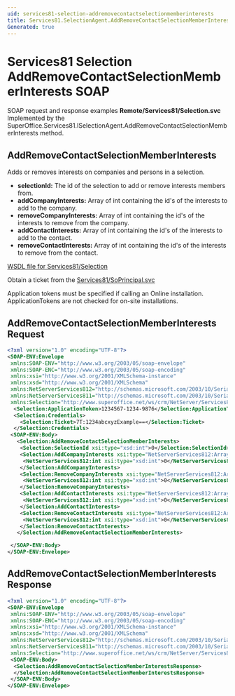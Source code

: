```yaml
---
uid: services81-selection-addremovecontactselectionmemberinterests
title: Services81.SelectionAgent.AddRemoveContactSelectionMemberInterests SOAP
Generated: true
---
```


# Services81 Selection AddRemoveContactSelectionMemberInterests SOAP

SOAP request and response examples **Remote/Services81/Selection.svc**
Implemented by the <see cref="M:SuperOffice.Services81.ISelectionAgent.AddRemoveContactSelectionMemberInterests">SuperOffice.Services81.ISelectionAgent.AddRemoveContactSelectionMemberInterests</see> method.

## AddRemoveContactSelectionMemberInterests

Adds or removes interests on companies and persons in a selection.

* **selectionId:** The id of the selection to add or remove interests members from.
* **addCompanyInterests:** Array of int containing the id's of the interests to add to the company.
* **removeCompanyInterests:** Array of int containing the id's of the interests to remove from the company.
* **addContactInterests:** Array of int containing the id's of the interests to add to the contact.
* **removeContactInterests:** Array of int containing the id's of the interests to remove from the contact.



[WSDL file for Services81/Selection](../Services81-Selection.md)

Obtain a ticket from the [Services81/SoPrincipal.svc](../SoPrincipal/SoPrincipal.md)

Application tokens must be specified if calling an Online installation. ApplicationTokens are not checked for on-site installations.

## AddRemoveContactSelectionMemberInterests Request

```xml
<?xml version="1.0" encoding="UTF-8"?>
<SOAP-ENV:Envelope
 xmlns:SOAP-ENV="http://www.w3.org/2003/05/soap-envelope"
 xmlns:SOAP-ENC="http://www.w3.org/2003/05/soap-encoding"
 xmlns:xsi="http://www.w3.org/2001/XMLSchema-instance"
 xmlns:xsd="http://www.w3.org/2001/XMLSchema"
 xmlns:NetServerServices812="http://schemas.microsoft.com/2003/10/Serialization/Arrays"
 xmlns:NetServerServices811="http://schemas.microsoft.com/2003/10/Serialization/"
 xmlns:Selection="http://www.superoffice.net/ws/crm/NetServer/Services81">
  <Selection:ApplicationToken>1234567-1234-9876</Selection:ApplicationToken>
  <Selection:Credentials>
    <Selection:Ticket>7T:1234abcxyzExample==</Selection:Ticket>
  </Selection:Credentials>
 <SOAP-ENV:Body>
   <Selection:AddRemoveContactSelectionMemberInterests>
    <Selection:SelectionId xsi:type="xsd:int">0</Selection:SelectionId>
    <Selection:AddCompanyInterests xsi:type="NetServerServices812:ArrayOfint">
     <NetServerServices812:int xsi:type="xsd:int">0</NetServerServices812:int>
    </Selection:AddCompanyInterests>
    <Selection:RemoveCompanyInterests xsi:type="NetServerServices812:ArrayOfint">
     <NetServerServices812:int xsi:type="xsd:int">0</NetServerServices812:int>
    </Selection:RemoveCompanyInterests>
    <Selection:AddContactInterests xsi:type="NetServerServices812:ArrayOfint">
     <NetServerServices812:int xsi:type="xsd:int">0</NetServerServices812:int>
    </Selection:AddContactInterests>
    <Selection:RemoveContactInterests xsi:type="NetServerServices812:ArrayOfint">
     <NetServerServices812:int xsi:type="xsd:int">0</NetServerServices812:int>
    </Selection:RemoveContactInterests>
   </Selection:AddRemoveContactSelectionMemberInterests>

 </SOAP-ENV:Body>
</SOAP-ENV:Envelope>

```


## AddRemoveContactSelectionMemberInterests Response

```xml
<?xml version="1.0" encoding="UTF-8"?>
<SOAP-ENV:Envelope
 xmlns:SOAP-ENV="http://www.w3.org/2003/05/soap-envelope"
 xmlns:SOAP-ENC="http://www.w3.org/2003/05/soap-encoding"
 xmlns:xsi="http://www.w3.org/2001/XMLSchema-instance"
 xmlns:xsd="http://www.w3.org/2001/XMLSchema"
 xmlns:NetServerServices812="http://schemas.microsoft.com/2003/10/Serialization/Arrays"
 xmlns:NetServerServices811="http://schemas.microsoft.com/2003/10/Serialization/"
 xmlns:Selection="http://www.superoffice.net/ws/crm/NetServer/Services81">
 <SOAP-ENV:Body>
  <Selection:AddRemoveContactSelectionMemberInterestsResponse>
  </Selection:AddRemoveContactSelectionMemberInterestsResponse>
 </SOAP-ENV:Body>
</SOAP-ENV:Envelope>

```

